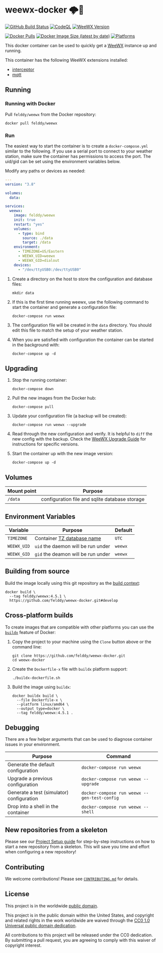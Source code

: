 # weewx-docker 🌩🐳 #

[![GitHub Build Status](https://github.com/felddy/weewx-docker/workflows/build/badge.svg)](https://github.com/felddy/weewx-docker/actions)
[![CodeQL](https://github.com/felddy/weewx-docker/workflows/CodeQL/badge.svg)](https://github.com/felddy/weewx-docker/actions/workflows/codeql-analysis.yml)
[![WeeWX Version](https://img.shields.io/github/v/release/felddy/weewx-docker?color=brightgreen)](https://hub.docker.com/r/felddy/weewx)

[![Docker Pulls](https://img.shields.io/docker/pulls/felddy/weewx)](https://hub.docker.com/r/felddy/weewx)
[![Docker Image Size (latest by date)](https://img.shields.io/docker/image-size/felddy/weewx)](https://hub.docker.com/r/felddy/weewx)
[![Platforms](https://img.shields.io/badge/platforms-amd64%20%7C%20arm%2Fv6%20%7C%20arm%2Fv7%20%7C%20arm64%20%7C%20ppc64le%20%7C%20s390x-blue)](https://hub.docker.com/r/felddy/weewx/tags)

This docker container can be used to quickly get a
[WeeWX](http://weewx.com) instance up and running.

This container has the following WeeWX extensions installed:

- [interceptor](https://github.com/matthewwall/weewx-interceptor)
- [mqtt](https://github.com/weewx/weewx/wiki/mqtt)

## Running ##

### Running with Docker ###

Pull `felddy/weewx` from the Docker repository:

```console
docker pull felddy/weewx
```

### Run ###

The easiest way to start the container is to create a
`docker-compose.yml` similar to the following.  If you use a
serial port to connect to your weather station, make sure the
container has permissions to access the port.  The uid/gid can
be set using the environment variables below.

Modify any paths or devices as needed:

```yaml
---
version: "3.8"

volumes:
  data:

services:
  weewx:
    image: felddy/weewx
    init: true
    restart: "yes"
    volumes:
      - type: bind
        source: ./data
        target: /data
    environment:
      - TIMEZONE=US/Eastern
      - WEEWX_UID=weewx
      - WEEWX_GID=dialout
    devices:
      - "/dev/ttyUSB0:/dev/ttyUSB0"
```

1. Create a directory on the host to store the configuration and database files:

    ```console
    mkdir data
    ```

1. If this is the first time running weewx, use the following command to start
   the container and generate a configuration file:

    ```console
    docker-compose run weewx
    ```

1. The configuration file will be created in the `data` directory.  You should
   edit this file to match the setup of your weather station.

1. When you are satisfied with configuration the container can be started in the
   background with:

    ```console
    docker-compose up -d
    ```

## Upgrading ##

1. Stop the running container:

    ```console
    docker-compose down
    ```

1. Pull the new images from the Docker hub:

    ```console
    docker-compose pull
    ```

1. Update your configuration file (a backup will be created):

    ```console
    docker-compose run weewx --upgrade
    ```

1. Read through the new configuration and verify.
   It is helpful to `diff` the new config with the backup.  Check the
   [WeeWX Upgrade Guide](http://weewx.com/docs/upgrading.htm#Instructions_for_specific_versions)
   for instructions for specific versions.

1. Start the container up with the new image version:

    ```console
    docker-compose up -d
    ```

## Volumes ##

| Mount point | Purpose        |
|-------------|----------------|
| `/data`     | configuration file and sqlite database storage |

## Environment Variables ##

| Variable       | Purpose | Default |
|----------------|---------|---------|
| `TIMEZONE`     | Container [TZ database name](https://en.wikipedia.org/wiki/List_of_tz_database_time_zones#List) | `UTC` |
| `WEEWX_UID`    | `uid` the daemon will be run under | `weewx` |
| `WEEWX_GID`    | `gid` the deamon will be run under | `weewx` |

## Building from source ##

Build the image locally using this git repository as the [build context](https://docs.docker.com/engine/reference/commandline/build/#git-repositories):

```console
docker build \
  --tag felddy/weewx:4.5.1 \
  https://github.com/felddy/weewx-docker.git#develop
```

## Cross-platform builds ##

To create images that are compatible with other platforms you can use the
[`buildx`](https://docs.docker.com/buildx/working-with-buildx/) feature of
Docker:

1. Copy the project to your machine using the `Clone` button above
   or the command line:

    ```console
    git clone https://github.com/felddy/weewx-docker.git
    cd weewx-docker
    ```

1. Create the `Dockerfile-x` file with `buildx` platform support:

    ```console
    ./buildx-dockerfile.sh
    ```

1. Build the image using `buildx`:

    ```console
    docker buildx build \
      --file Dockerfile-x \
      --platform linux/amd64 \
      --output type=docker \
      --tag felddy/weewx:4.5.1 .
    ```

## Debugging ##

There are a few helper arguments that can be used to diagnose container issues
in your environment.

| Purpose | Command |
|---------|---------|
| Generate the default configuration | `docker-compose run weewx` |
| Upgrade a previous configuration | `docker-compose run weewx --upgrade` |
| Generate a test (simulator) configuration | `docker-compose run weewx --gen-test-config` |
| Drop into a shell in the container | `docker-compose run weewx --shell` |

## New repositories from a skeleton ##

Please see our [Project Setup guide](https://github.com/cisagov/development-guide/tree/develop/project_setup)
for step-by-step instructions on how to start a new repository from
a skeleton. This will save you time and effort when configuring a
new repository!

## Contributing ##

We welcome contributions!  Please see [`CONTRIBUTING.md`](CONTRIBUTING.md) for
details.

## License ##

This project is in the worldwide [public domain](LICENSE).

This project is in the public domain within the United States, and
copyright and related rights in the work worldwide are waived through
the [CC0 1.0 Universal public domain
dedication](https://creativecommons.org/publicdomain/zero/1.0/).

All contributions to this project will be released under the CC0
dedication. By submitting a pull request, you are agreeing to comply
with this waiver of copyright interest.
